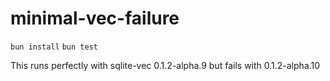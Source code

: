 # minimal-vec-failure

`bun install`
`bun test`

This runs perfectly with sqlite-vec 0.1.2-alpha.9 but fails with 0.1.2-alpha.10